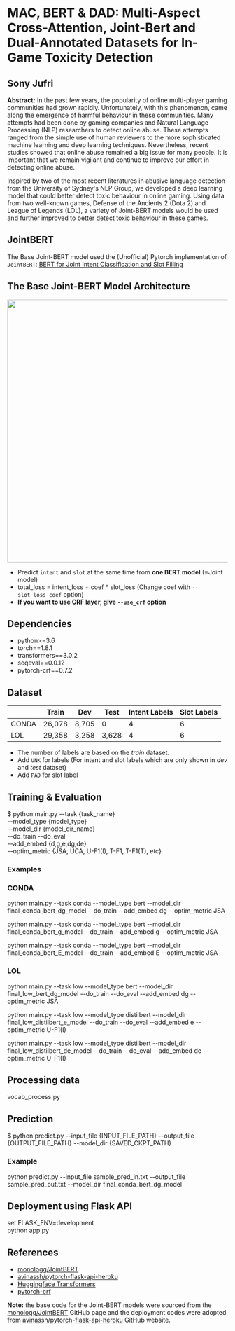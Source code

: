 # MAC, BERT & DAD: Multi-Aspect Cross-Attention, Joint-Bert and Dual-Annotated Datasets for In-Game Toxicity Detection

## Sony Jufri

<b>Abstract:</b> In the past few years, the popularity of online multi-player gaming communities had grown rapidly. Unfortunately, with this phenomenon, came along the emergence of harmful behaviour in these communities. Many attempts had been done by gaming companies and Natural Language Processing (NLP) researchers to detect online abuse. These attempts ranged from the simple use of human reviewers to the more sophisticated machine learning and deep learning techniques. Nevertheless, recent studies showed that online abuse remained a big issue for many people. It is important that we remain vigilant and continue to improve our effort in detecting online abuse. 

Inspired by two of the most recent literatures in abusive language detection from the University of Sydney's NLP Group, we developed a deep learning model that could better detect toxic behaviour in online gaming. Using data from two well-known games, Defense of the Ancients 2 (Dota 2) and League of Legends (LOL), a variety of Joint-BERT models would be used and further improved to better detect toxic behaviour in these games.

## JointBERT

The Base Joint-BERT model used the (Unofficial) Pytorch implementation of `JointBERT`: [BERT for Joint Intent Classification and Slot Filling](https://arxiv.org/abs/1902.10909)

## The Base Joint-BERT Model Architecture

<p float="left" align="center">
    <img width="600" src="https://user-images.githubusercontent.com/28896432/68875755-b2f92900-0746-11ea-8819-401d60e4185f.png" />  
</p>

- Predict `intent` and `slot` at the same time from **one BERT model** (=Joint model)
- total_loss = intent_loss + coef \* slot_loss (Change coef with `--slot_loss_coef` option)
- **If you want to use CRF layer, give `--use_crf` option**

## Dependencies

- python>=3.6
- torch==1.8.1
- transformers==3.0.2
- seqeval==0.0.12
- pytorch-crf==0.7.2

## Dataset

|       | Train  | Dev   | Test  | Intent Labels | Slot Labels |
| ----- | ------ | ----- | ----- | ------------- | ----------- |
| CONDA | 26,078 | 8,705 | 0     | 4             | 6           |
| LOL   | 29,358 | 3,258 | 3,628 | 4             | 6           |

- The number of labels are based on the _train_ dataset.
- Add `UNK` for labels (For intent and slot labels which are only shown in _dev_ and _test_ dataset)
- Add `PAD` for slot label

## Training & Evaluation
$ python main.py --task {task_name} \
                 --model_type {model_type} \
                 --model_dir {model_dir_name} \
                 --do_train --do_eval \
                 --add_embed {d,g,e,dg,de} \
		 --optim_metric {JSA, UCA, U-F1(I), T-F1, T-F1(T), etc}

### Examples
### CONDA
python main.py --task conda --model_type bert --model_dir final_conda_bert_dg_model --do_train --add_embed dg --optim_metric JSA

python main.py --task conda --model_type bert --model_dir final_conda_bert_g_model --do_train --add_embed g --optim_metric JSA

python main.py --task conda --model_type bert --model_dir final_conda_bert_E_model --do_train --add_embed E --optim_metric JSA

### LOL
python main.py --task low --model_type bert --model_dir final_low_bert_dg_model --do_train --do_eval --add_embed dg --optim_metric JSA

python main.py --task low --model_type distilbert --model_dir final_low_distilbert_e_model --do_train --do_eval --add_embed e --optim_metric U-F1(I)

python main.py --task low --model_type distilbert --model_dir final_low_distilbert_de_model --do_train --do_eval --add_embed de --optim_metric U-F1(I)

## Processing data
vocab_process.py

## Prediction
$ python predict.py --input_file {INPUT_FILE_PATH} --output_file {OUTPUT_FILE_PATH} --model_dir {SAVED_CKPT_PATH}

### Example
python predict.py --input_file sample_pred_in.txt --output_file sample_pred_out.txt --model_dir final_conda_bert_dg_model

## Deployment using Flask API
set FLASK_ENV=development  \
python app.py

## References

- [monologg/JointBERT](https://github.com/monologg/JointBERT)
- [avinassh/pytorch-flask-api-heroku](https://github.com/avinassh/pytorch-flask-api-heroku)
- [Huggingface Transformers](https://github.com/huggingface/transformers)
- [pytorch-crf](https://github.com/kmkurn/pytorch-crf)

<b>Note:</b> the base code for the Joint-BERT models were sourced from the [monologg/JointBERT](https://github.com/monologg/JointBERT) GitHub page and the deployment codes were adopted from [avinassh/pytorch-flask-api-heroku](https://github.com/avinassh/pytorch-flask-api-heroku) GitHub website.
